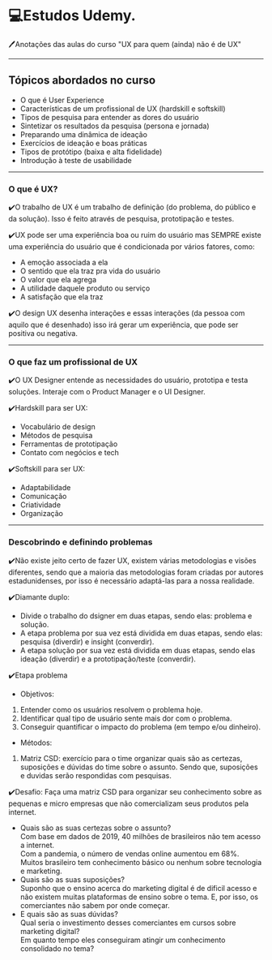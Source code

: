 # 💻Estudos Udemy.

🖊️Anotações das aulas do curso "UX para quem (ainda) não é de UX"

---

## Tópicos abordados no curso

 - O que é User Experience
 - Características de um profissional de UX (hardskill e softskill)
 - Tipos de pesquisa para entender as dores do usuário
 - Sintetizar os resultados da pesquisa (persona e jornada)
 - Preparando uma dinâmica de ideação
 - Exercícios de ideação e boas práticas
 - Tipos de protótipo (baixa e alta fidelidade)
 - Introdução à teste de usabilidade

---

### O que é UX?

✔️O trabalho de UX é um trabalho de definição (do problema, do público e da solução). Isso é feito através de pesquisa, prototipação e testes. <br>

✔️UX pode ser uma experiência boa ou ruim do usuário mas SEMPRE existe uma experiência do usuário que é condicionada por vários fatores, como:

 - A emoção associada a ela
 - O sentido que ela traz pra vida do usuário
 - O valor que ela agrega
 - A utilidade daquele produto ou serviço
 - A satisfação que ela traz <br>

✔️O design UX desenha interações e essas interações (da pessoa com aquilo que é desenhado) isso irá gerar um experiência, que pode ser positiva ou negativa. <br>

---

### O que faz um profissional de UX

✔️O UX Designer entende as necessidades do usuário, prototipa e testa soluções. Interaje com o Product Manager e o UI Designer. <br>

✔️Hardskill para ser UX: <br>
 - Vocabulário de design
 - Métodos de pesquisa
 - Ferramentas de prototipação
 - Contato com negócios e tech <br>
 
✔️Softskill para ser UX:
  - Adaptabilidade
  - Comunicação
  - Criatividade
  - Organização
---

### Descobrindo e definindo problemas

✔️Não existe jeito certo de fazer UX, existem várias metodologias e visões diferentes, sendo que a maioria das metodologias foram criadas por autores estadunidenses, por isso é necessário adaptá-las para a nossa realidade. <br>

✔️Diamante duplo: 

 - Divide o trabalho do dsigner em duas etapas, sendo elas: problema e solução.
 - A etapa problema por sua vez está dividida em duas etapas, sendo elas: pesquisa (diverdir) e insight (converdir).
 - A etapa solução por sua vez está dividida em duas etapas, sendo elas ideação (diverdir) e a prototipação/teste (converdir). <br>

✔️Etapa problema

 - Objetivos: 
 1. Entender como os usuários resolvem o problema hoje. 
 2.  Identificar qual tipo de usuário sente mais dor com o problema.
 3.  Conseguir quantificar o impacto do problema (em tempo e/ou dinheiro).
 - Métodos: 
 1. Matriz CSD: exercício para o time organizar quais são as certezas, suposições e dúvidas do time sobre o assunto. Sendo que, suposições e duvidas serão respondidas com pesquisas. <br>

✔️Desafio: Faça uma matriz CSD para organizar seu conhecimento sobre as pequenas e micro empresas que não comercializam seus produtos pela internet.

 - Quais são as suas certezas sobre o assunto? <br>
Com base em dados de 2019, 40 milhões de brasileiros não tem acesso a internet. <br>
Com a pandemia, o número de vendas online aumentou em 68%. <br>
Muitos brasileiro tem conhecimento básico ou nenhum sobre tecnologia e marketing. <br>
 - Quais são as suas suposições? <br>
Suponho que o ensino acerca do marketing digital é de dificil acesso e não existem muitas plataformas de ensino sobre o tema. E, por isso, os comerciantes não sabem por onde começar.<br>
 - E quais são as suas dúvidas? <br>
 Qual seria o investimento desses comerciantes em cursos sobre marketing digital? <br>
Em quanto tempo eles conseguiram atingir um conhecimento consolidado no tema?


 
 


